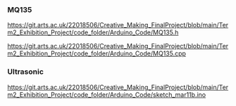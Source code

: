 ### MQ135
https://git.arts.ac.uk/22018506/Creative_Making_FinalProject/blob/main/Term2_Exhibition_Project/code_folder/Arduino_Code/MQ135.h

https://git.arts.ac.uk/22018506/Creative_Making_FinalProject/blob/main/Term2_Exhibition_Project/code_folder/Arduino_Code/MQ135.cpp

### Ultrasonic
https://git.arts.ac.uk/22018506/Creative_Making_FinalProject/blob/main/Term2_Exhibition_Project/code_folder/Arduino_Code/sketch_mar11b.ino

